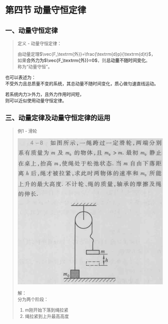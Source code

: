 # 第四节 动量守恒定律

## 一、动量守恒定律

> 定义 - 动量守恒定律：
>
> 由动量定理$\vec{F_\textrm{外}}=\frac{\textrm{d}p}{\textrm{d}t}$，  
> 如果**合外力为$\vec{F_\textrm{外}}=0$**，则**总动量不随时间变化**。  
> 称为“动量守恒”。

也可以表述为：  
不受外力且总质量不变的系统，其总动量不随时间变化，质心做匀速直线运动。

若系统内力$\gg$外力，且外力作用时间短，  
则可以近似使用动量守恒定律。

## 三、动量定律及动量守恒定律的运用

> 例1 - 滑轮
>
> ![图 1](images/4.4-Momentum-4--03-14_16-14-51.png)  
>
> 解：  
> 分为两个阶段：  
>
> 1. m刚开始下落到绳拉紧
> 2. 绳拉紧到上升最高高度

